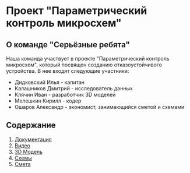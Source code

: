 # Проект "Параметрический контроль микросхем"

## О команде "Серьёзные ребята"
Наша команда участвует в проекте "Параметрический контроль микросхем", который посвящен созданию отказоустойчивого устройства. В нее входят следующие участники:
- Дидковский Илья - капитан
- Калашников Дмитрий - исследователь данных
- Клячин Иван - разработчик 3D моделей
- Мелешкин Кирилл - кодер
- Ошаров Александр - экономист, занимающийся сметой и схемами

## Содержание

1. [Документация](https://github.com/AlexanderOsharov/PredProf-2024-/tree/documentation)
2. [Видео](https://github.com/AlexanderOsharov/PredProf-2024-/tree/video)
3. [3D Модель](https://github.com/AlexanderOsharov/PredProf-2024-/tree/3Dmodels)
4. [Схемы](https://github.com/AlexanderOsharov/PredProf-2024-/tree/schemes)
5. [Смета](https://github.com/AlexanderOsharov/PredProf-2024-/tree/estimates)


